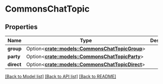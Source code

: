 # CommonsChatTopic

## Properties

Name | Type | Description | Notes
------------ | ------------- | ------------- | -------------
**group** | Option<[**crate::models::CommonsChatTopicGroup**](CommonsChatTopicGroup.md)> |  | [optional]
**party** | Option<[**crate::models::CommonsChatTopicParty**](CommonsChatTopicParty.md)> |  | [optional]
**direct** | Option<[**crate::models::CommonsChatTopicDirect**](CommonsChatTopicDirect.md)> |  | [optional]

[[Back to Model list]](../README.md#documentation-for-models) [[Back to API list]](../README.md#documentation-for-api-endpoints) [[Back to README]](../README.md)


